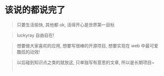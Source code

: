 # 该说的都说完了

> 只要生活愉快, 其他都 ok, 活得开心是世界第一目标

> luckyray 自由自在!

> 想要做大家喜欢的应用, 想要写很棒的开源项目, 想要实现在 web 中最可爱酷炫的动效!

> 以后碰到知识点之类的就放这, 只单独写有意思的文章, 所以是长期项目~ <font color="white">就按照计划走, 调整, 想尽办法绝不放弃!</font>
